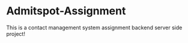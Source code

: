 # Admitspot-Assignment

This is a contact management system assignment backend server side project!
